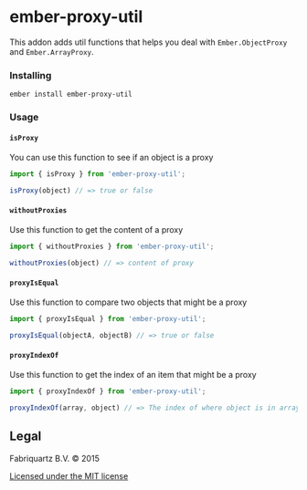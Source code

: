 # ember-proxy-util

This addon adds util functions that helps you deal with `Ember.ObjectProxy` and `Ember.ArrayProxy`.

### Installing

```
ember install ember-proxy-util
```

### Usage

#### `isProxy`

You can use this function to see if an object is a proxy

```js
import { isProxy } from 'ember-proxy-util';

isProxy(object) // => true or false
```

#### `withoutProxies`

Use this function to get the content of a proxy

```js
import { withoutProxies } from 'ember-proxy-util';

withoutProxies(object) // => content of proxy
```

#### `proxyIsEqual`

Use this function to compare two objects that might be a proxy

```js
import { proxyIsEqual } from 'ember-proxy-util';

proxyIsEqual(objectA, objectB) // => true or false
```

#### `proxyIndexOf`

Use this function to get the index of an item that might be a proxy

```js
import { proxyIndexOf } from 'ember-proxy-util';

proxyIndexOf(array, object) // => The index of where object is in array or -1
```

## Legal

Fabriquartz B.V. &copy; 2015

[Licensed under the MIT license](http://www.opensource.org/licenses/mit-license.php)
